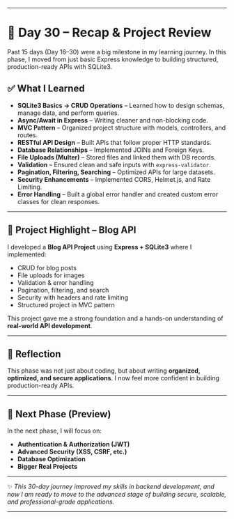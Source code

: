 
---

# 📖 Day 30 – Recap & Project Review

Past 15 days (Day 16–30) were a big milestone in my learning journey. In this phase, I moved from just basic Express knowledge to building structured, production-ready APIs with SQLite3.

## ✅ What I Learned

* **SQLite3 Basics → CRUD Operations** – Learned how to design schemas, manage data, and perform queries.
* **Async/Await in Express** – Writing cleaner and non-blocking code.
* **MVC Pattern** – Organized project structure with models, controllers, and routes.
* **RESTful API Design** – Built APIs that follow proper HTTP standards.
* **Database Relationships** – Implemented JOINs and Foreign Keys.
* **File Uploads (Multer)** – Stored files and linked them with DB records.
* **Validation** – Ensured clean and safe inputs with `express-validator`.
* **Pagination, Filtering, Searching** – Optimized APIs for large datasets.
* **Security Enhancements** – Implemented CORS, Helmet.js, and Rate Limiting.
* **Error Handling** – Built a global error handler and created custom error classes for clean responses.

---

## 🚀 Project Highlight – Blog API

I developed a **Blog API Project** using **Express + SQLite3** where I implemented:

* CRUD for blog posts
* File uploads for images
* Validation & error handling
* Pagination, filtering, and search
* Security with headers and rate limiting
* Structured project in MVC pattern

This project gave me a strong foundation and a hands-on understanding of **real-world API development**.

---

## 🎯 Reflection

This phase was not just about coding, but about writing **organized, optimized, and secure applications**. I now feel more confident in building production-ready APIs.

---

## 🔮 Next Phase (Preview)

In the next phase, I will focus on:

* **Authentication & Authorization (JWT)**
* **Advanced Security (XSS, CSRF, etc.)**
* **Database Optimization**
* **Bigger Real Projects**

---

✨ *This 30-day journey improved my skills in backend development, and now I am ready to move to the advanced stage of building secure, scalable, and professional-grade applications.*

---
